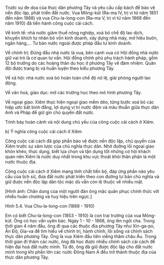Trước sự đe dọa của thực dân phương Tây và yêu cầu cấp bách để bảo vệ nền độc lập, phát triển đất nước. Vua Mông-kút (Ra-ma IV, trị vì từ năm 1851 đến năm 1868) và vua Chu-la-long-con (Ra-ma V, trị vì từ năm 1868 đến năm 1910) đã tiến hành công cuộc cải cách.

Về kinh tế: nhà nước giảm thuế nông nghiệp, xoá bỏ chế độ lao dịch, khuyến khích tư nhân bỏ vốn kinh doanh, xây dựng nhà máy, mở hiệu buôn, ngân hàng,... Tư bản nước ngoài được phép đầu tư kinh doanh.

Về chính trị: Đứng đầu nhà nước là vua, bên cạnh vua có Hội đồng nhà nước giữ vai trò là cơ quan tư vấn. Hội đồng chính phủ phụ trách hành pháp, gồm 12 bộ trưởng do các hoàng thân du học ở phương Tây về đảm nhiệm. Quân đội được trang bị và huấn luyện theo kiểu phương Tây.

Về xã hội: nhà nước xoá bỏ hoàn toàn chế độ nô lệ, giải phóng người lao động.

Về văn hoá, giáo dục: mở các trường học theo mô hình phương Tây.

Về ngoại giao: Xiêm thực hiện ngoại giao mềm dẻo, từng bước xoá bỏ các hiệp ước bất bình đẳng, lợi dụng vị trí nước đệm và mâu thuẫn giữa thực dân Anh và Pháp để giữ gìn chủ quyền đất nước.

Trình bày hoàn cảnh và nội dung chủ yếu của công cuộc cải cách ở Xiêm.

b) Ý nghĩa công cuộc cải cách ở Xiêm

Công cuộc cải cách đã góp phần bảo vệ được nền độc lập, chủ quyền của Xiêm trước sự xâm lược của chủ nghĩa thực dân. Nhờ đường lối ngoại giao khôn khéo, thực dụng, biết lựa chọn và tận dụng tốt những cơ hội khách quan nên Xiêm là nước duy nhất trong khu vực thoát khỏi thân phận là một nước thuộc địa.

Công cuộc cải cách ở Xiêm mang tính chất tiến bộ, đáp ứng phần nào yêu cầu của lịch sử, đưa đất nước phát triển theo con đường tư bản chủ nghĩa và giữ được nền độc lập dân tộc mặc dù vẫn còn lệ thuộc về nhiều mặt.

[Hình ảnh: Chân dung của một người đàn ông mặc quân phục chính thức với nhiều huân chương và huy hiệu trên ngực.]

Hình 5.4. Vua Chu-la-long-con (1868 - 1910)

Em có biết
Chu-la-long-con (1853 - 1910) là con trai trưởng của vua Mông-kút. Ông có học vấn uyên bác. Ngày 1 - 10 - 1868, ông lên ngôi cha. Trong thời gian 4 năm đầu, ông đi qua các thuộc địa phương Tây như Xin-ga-po, Ấn Độ, Gia-va để tìm hiểu về chính trị, hành chính, lối sống và chính sách thực dân phương Tây. Ông là vua Xiêm đầu tiên viếng thăm châu Âu. Trong thời gian đi thăm các nước, ông đã học được nhiều chính sách cải cách để hiện đại hoá đất nước mình. Từ đó, ông đã giữ được độc lập cho đất nước mình trong khi phần lớn các nước Đông Nam Á đều trở thành thuộc địa của thực dân phương Tây.